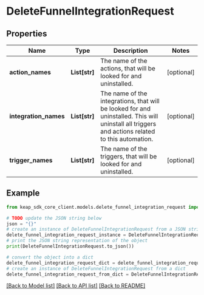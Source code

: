 # DeleteFunnelIntegrationRequest


## Properties

Name | Type | Description | Notes
------------ | ------------- | ------------- | -------------
**action_names** | **List[str]** | The name of the actions, that will be looked for and uninstalled. | [optional] 
**integration_names** | **List[str]** | The name of the integrations, that will be looked for and uninstalled. This will uninstall all triggers and actions related to this automation. | [optional] 
**trigger_names** | **List[str]** | The name of the triggers, that will be looked for and uninstalled. | [optional] 

## Example

```python
from keap_sdk_core_client.models.delete_funnel_integration_request import DeleteFunnelIntegrationRequest

# TODO update the JSON string below
json = "{}"
# create an instance of DeleteFunnelIntegrationRequest from a JSON string
delete_funnel_integration_request_instance = DeleteFunnelIntegrationRequest.from_json(json)
# print the JSON string representation of the object
print(DeleteFunnelIntegrationRequest.to_json())

# convert the object into a dict
delete_funnel_integration_request_dict = delete_funnel_integration_request_instance.to_dict()
# create an instance of DeleteFunnelIntegrationRequest from a dict
delete_funnel_integration_request_from_dict = DeleteFunnelIntegrationRequest.from_dict(delete_funnel_integration_request_dict)
```
[[Back to Model list]](../README.md#documentation-for-models) [[Back to API list]](../README.md#documentation-for-api-endpoints) [[Back to README]](../README.md)



